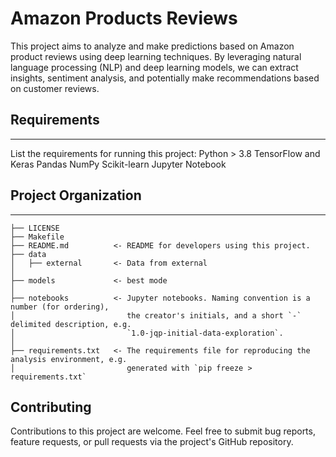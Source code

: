 # Amazon Products Reviews

This project aims to analyze and make predictions based on Amazon product reviews using deep learning techniques. By leveraging natural language processing (NLP) and deep learning models, we can extract insights, sentiment analysis, and potentially make recommendations based on customer reviews.

## Requirements
------------
List the requirements for running this project:
Python > 3.8
TensorFlow and Keras
Pandas
NumPy
Scikit-learn
Jupyter Notebook

## Project Organization
------------

    ├── LICENSE
    ├── Makefile           
    ├── README.md          <- README for developers using this project.
    ├── data
    │   ├── external       <- Data from external
    │
    ├── models             <- best mode
    │
    ├── notebooks          <- Jupyter notebooks. Naming convention is a number (for ordering),
    │                         the creator's initials, and a short `-` delimited description, e.g.
    │                         `1.0-jqp-initial-data-exploration`.
    │
    ├── requirements.txt   <- The requirements file for reproducing the analysis environment, e.g.
    │                         generated with `pip freeze > requirements.txt`

## **Contributing**
Contributions to this project are welcome. Feel free to submit bug reports, feature requests, or pull requests via the project's GitHub repository.
